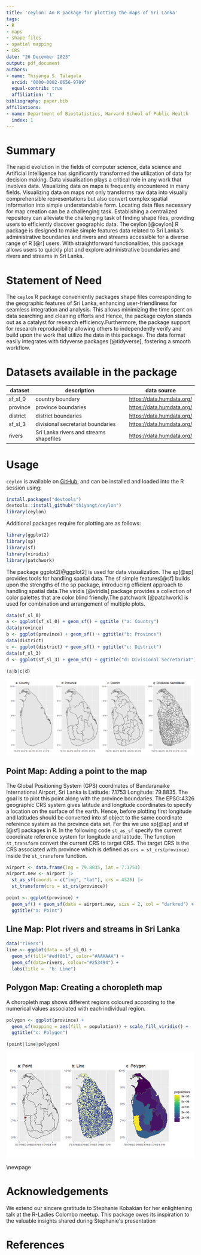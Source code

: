 ```yaml
---
title: 'ceylon: An R package for plotting the maps of Sri Lanka'
tags:
- R
- maps
- shape files
- spatial mapping
- CRS
date: "26 December 2023"
output: pdf_document
authors:
- name: Thiyanga S. Talagala
  orcid: "0000-0002-0656-9789"
  equal-contrib: true
  affiliation: '1'
bibliography: paper.bib
affiliations:
- name: Department of Biostatistics, Harvard School of Public Health
  index: 1
---
```


# Summary

The rapid evolution in the fields of computer science, data science and Artificial Intelligence has significantly transformed the utilization of data for decision making. Data visualisation plays a critical role in any work that involves data. Visualizing data on maps is frequently encountered in many fields. Visualizing data on maps not only transforms raw data into visually comprehensible representations but also convert complex spatial information into simple understandable form. Locating data files necessary for map creation can be a challenging task. Establishing a centralized repository can alleviate the challenging task of finding shape files, providing  users to efficiently discover geographic data. The  ceylon [@ceylon] R package is  designed to make  simple features data related to Sri Lanka's administrative boundaries and rivers and streams accessible for a diverse range of R [@r] users. With straightforward functionalities, this package allows users to quickly plot and explore administrative boundaries and rivers and streams in Sri Lanka.




# Statement of Need


The `ceylon` R package conveniently packages shape files corresponding to the geographic features of Sri Lanka, enhancing user-friendliness for seamless integration and analysis. This allows minimizing the time spent on data searching and cleaning efforts and Hence, the package ceylon stands out as a catalyst for research efficiency.Furthermore, the package support for research reproducibility allowing others to independently verify and build upon the work that utilize the data in this package. The data format easily integrates with tidyverse packages [@tidyverse], fostering a smooth workflow.

# Datasets available in the package

| dataset  | description  |  data source  |
|---|---|---|
| sf_sl_0  |  country boundary | https://data.humdata.org/    |
|province   | province boundaries  | https://data.humdata.org/   |
|district   | district boundaries  | https://data.humdata.org/   |
|sf_sl_3   | divisional secretariat boundaries | https://data.humdata.org/   |
|rivers  |Sri Lanka rivers and streams shapefiles  | https://data.humdata.org/   |

# Usage



`ceylon` is available on [GitHub](https://github.com/thiyangt/ceylon), and can be installed and loaded into the R session using:

```r
install.packages("devtools")
devtools::install_github("thiyangt/ceylon")
library(ceylon)
```



Additional packages require for plotting  are as follows:

```r
library(ggplot2)
library(sp)
library(sf)
library(viridis)
library(patchwork)
```

The package ggplot2[@ggplot2] is used for data visualization. The sp[@sp] provides tools for handling spatial data. The sf simple features[@sf]  builds upon the strengths of the sp package, introducing  efficient approach to handling spatial data.The viridis [@viridis] package provides a collection of color palettes that are color blind friendly.The patchwork [@patchwork] is used for combination and arrangement of multiple plots.

```r
data(sf_sl_0)
a <- ggplot(sf_sl_0) + geom_sf() + ggtitle ("a: Country")
data(province)
b <- ggplot(province) + geom_sf() + ggtitle("b: Province")
data(district)
c <- ggplot(district) + geom_sf() + ggtitle("c: District")
data(sf_sl_3)
d <- ggplot(sf_sl_3) + geom_sf() + ggtitle("d: Divisional Secretariat")
```

```r
(a|b|c|d)
```

![Maps of differnt administrative divisions in Sri Lanka \label{fig:img1}](Rplot1.png)



## Point Map: Adding a point to the map

The Global Positioning System (GPS) coordinates of Bandaranaike International Airport, Sri Lanka is Latitude: 7.1753 Longitude: 79.8835. The goal is to plot this point along with the province boundaries. The EPSG:4326 geographic CRS system gives latitude and longitude coordinates to specify a location on the surface of the earth. Hence, before plotting first longitude and latitudes should be converted into sf object to the same coordinate reference system as the province data set. For ths we use sp[@sp] and sf [@sf] packages in R. In the following code `st_as_sf` specify the current coordinate reference system for longitude and latitude. The function `st_transform` convert the current CRS to target CRS. The target CRS is the CRS associated with province which is defined as `crs = st_crs(province)` inside the `st_transform` function.

```r
airport <- data.frame(lng = 79.8835, lat = 7.1753)
airport.new <- airport |>
  st_as_sf(coords = c("lng", "lat"), crs = 4326) |>
  st_transform(crs = st_crs(province))
```

```r
point <- ggplot(province) + 
  geom_sf() + geom_sf(data = airport.new, size = 2, col = "darkred") + 
  ggtitle("a: Point")
```

## Line Map: Plot rivers and streams in Sri Lanka

```r
data("rivers")
line <- ggplot(data = sf_sl_0) +
  geom_sf(fill="#edf8b1", color="#AAAAAA") +
  geom_sf(data=rivers, colour="#253494") +
  labs(title =  "b: Line")
```

## Polygon Map: Creating a choropleth map

A choropleth map shows different regions coloured according to the numerical values associated with each individual region.

```r
polygon <- ggplot(province) + 
  geom_sf(mapping = aes(fill = population)) + scale_fill_viridis() + 
  ggtitle("c: Polygon")
```

```r
(point|line|polygon)
```

![Illustration of point, line and polygon map  \label{fig: img2}](Rplot2.png)

\newpage

# Acknowledgements

We extend our sincere gratitude to Stephanie Kobakian for her enlightening talk at the R-Ladies Colombo meetup. This package owes its inspiration to the valuable insights shared during Stephanie's presentation

# References
